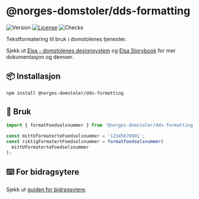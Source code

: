 # @norges-domstoler/dds-formatting

![Version](https://img.shields.io/npm/v/@norges-domstoler/dds-formatting) [![License](https://img.shields.io/npm/l/@norges-domstoler/dds-formatting)](https://www.npmjs.com/package/@norges-domstoler/dds-formatting) ![Checks](https://github.com/domstolene/designsystem/actions/workflows/release.yml/badge.svg)

Tekstformatering til bruk i domstolenes tjenester.

Sjekk ut [Elsa - domstolenes designsystem](https://design.domstol.no/) og [ Elsa Storybook](https://domstolene.github.io/designsystem) for mer dokumentasjon og demoer.

## 📦 Installasjon

```sh
npm install @norges-domstoler/dds-formatting
```

## 🔨 Bruk

```js
import { formatFoedselsnummer } from '@norges-domstoler/dds-formatting';

const mittUformaterteFoedselsnummer = '12345678901';
const riktigFormatertFoedselsnummer = formatFoedselsnummer(
  mittUformaterteFoedselsnummer
);
```

## ⌨️ For bidragsytere

Sjekk ut [guiden for bidragsytere](https://design.domstol.no/987b33f71/p/34c962-bidra/b/3611d5).
